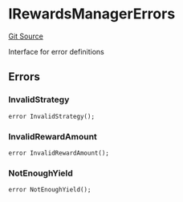 # IRewardsManagerErrors
[Git Source](https://github.com/Level-Money/contracts/blob/dc473999128bb60d87e479b557f6971af65ff8db/src/v2/interfaces/level/IRewardsManager.sol)

Interface for error definitions


## Errors
### InvalidStrategy

```solidity
error InvalidStrategy();
```

### InvalidRewardAmount

```solidity
error InvalidRewardAmount();
```

### NotEnoughYield

```solidity
error NotEnoughYield();
```

